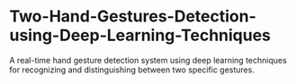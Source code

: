 # Two-Hand-Gestures-Detection-using-Deep-Learning-Techniques
A real-time hand gesture detection system using deep learning techniques for recognizing and distinguishing between two specific gestures.
